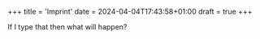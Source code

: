 +++
title = 'Imprint'
date = 2024-04-04T17:43:58+01:00
draft = true
+++

If I type that then what will happen?